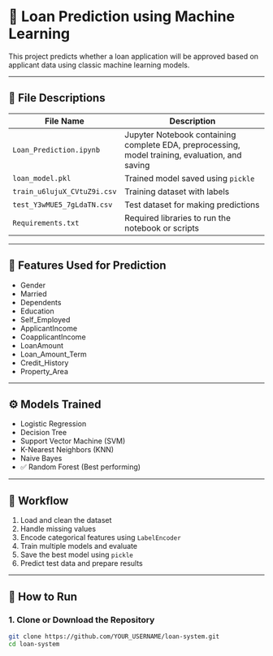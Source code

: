 # 🧠 Loan Prediction using Machine Learning

This project predicts whether a loan application will be approved based on applicant data using classic machine learning models.

---

## 📁 File Descriptions

| File Name | Description |
|-----------|-------------|
| `Loan_Prediction.ipynb`  | Jupyter Notebook containing complete EDA, preprocessing, model training, evaluation, and saving |
| `loan_model.pkl`  | Trained model saved using `pickle` |
| `train_u6lujuX_CVtuZ9i.csv`  | Training dataset with labels |
| `test_Y3wMUE5_7gLdaTN.csv`  | Test dataset for making predictions |
| `Requirements.txt`  | Required libraries to run the notebook or scripts |

---

## 🧠 Features Used for Prediction

- Gender
- Married
- Dependents
- Education
- Self_Employed
- ApplicantIncome
- CoapplicantIncome
- LoanAmount
- Loan_Amount_Term
- Credit_History
- Property_Area

---

## ⚙️ Models Trained

- Logistic Regression  
- Decision Tree  
- Support Vector Machine (SVM)  
- K-Nearest Neighbors (KNN)  
- Naive Bayes  
- ✅ Random Forest (Best performing)

---

## 🔄 Workflow

1. Load and clean the dataset
2. Handle missing values
3. Encode categorical features using `LabelEncoder`
4. Train multiple models and evaluate
5. Save the best model using `pickle`
6. Predict test data and prepare results

---

## 🧪 How to Run

### 1. Clone or Download the Repository

```bash
git clone https://github.com/YOUR_USERNAME/loan-system.git
cd loan-system
